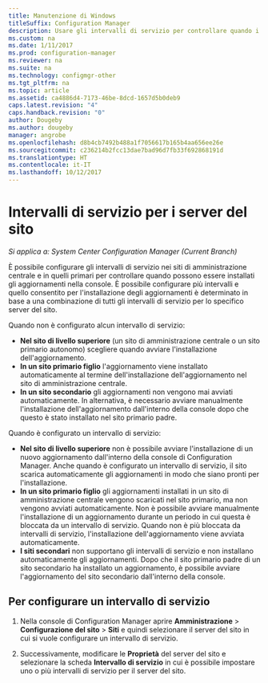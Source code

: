 ```yaml
---
title: Manutenzione di Windows
titleSuffix: Configuration Manager
description: Usare gli intervalli di servizio per controllare quando i siti di System Center Configuration Manager installano gli aggiornamenti.
ms.custom: na
ms.date: 1/11/2017
ms.prod: configuration-manager
ms.reviewer: na
ms.suite: na
ms.technology: configmgr-other
ms.tgt_pltfrm: na
ms.topic: article
ms.assetid: ca4886d4-7173-46be-8dcd-1657d5b0deb9
caps.latest.revision: "4"
caps.handback.revision: "0"
author: Dougeby
ms.author: dougeby
manager: angrobe
ms.openlocfilehash: d8b4cb7492b488a1f7056617b165b4aa656ee26e
ms.sourcegitcommit: c236214b2fcc13dae7bad96d7fb33f692868191d
ms.translationtype: HT
ms.contentlocale: it-IT
ms.lasthandoff: 10/12/2017
---
```

#  <a name="service-windows-for-site-servers"></a>Intervalli di servizio per i server del sito

*Si applica a: System Center Configuration Manager (Current Branch)*

È possibile configurare gli intervalli di servizio nei siti di amministrazione centrale e in quelli primari per controllare quando possono essere installati gli aggiornamenti nella console.  È possibile configurare più intervalli e quello consentito per l'installazione degli aggiornamenti è determinato in base a una combinazione di tutti gli intervalli di servizio per lo specifico server del sito.

Quando non è configurato alcun intervallo di servizio:
- **Nel sito di livello superiore** (un sito di amministrazione centrale o un sito primario autonomo) scegliere quando avviare l'installazione dell'aggiornamento.
- **In un sito primario figlio** l'aggiornamento viene installato automaticamente al termine dell'installazione dell'aggiornamento nel sito di amministrazione centrale.
- **In un sito secondario** gli aggiornamenti non vengono mai avviati automaticamente. In alternativa, è necessario avviare manualmente l'installazione dell'aggiornamento dall'interno della console dopo che questo è stato installato nel sito primario padre.

Quando è configurato un intervallo di servizio:
- **Nel sito di livello superiore** non è possibile avviare l'installazione di un nuovo aggiornamento dall'interno della console di Configuration Manager. Anche quando è configurato un intervallo di servizio, il sito scarica automaticamente gli aggiornamenti in modo che siano pronti per l'installazione.  
- **In un sito primario figlio** gli aggiornamenti installati in un sito di amministrazione centrale vengono scaricati nel sito primario, ma non vengono avviati automaticamente. Non è possibile avviare manualmente l'installazione di un aggiornamento durante un periodo in cui questa è bloccata da un intervallo di servizio. Quando non è più bloccata da intervalli di servizio, l'installazione dell'aggiornamento viene avviata automaticamente.
- **I siti secondari** non supportano gli intervalli di servizio e non installano automaticamente gli aggiornamenti. Dopo che il sito primario padre di un sito secondario ha installato un aggiornamento, è possibile avviare l'aggiornamento del sito secondario dall'interno della console.

## <a name="to-configure-a-service-window"></a>Per configurare un intervallo di servizio

1.  Nella console di Configuration Manager aprire **Amministrazione** > **Configurazione del sito** > **Siti** e quindi selezionare il server del sito in cui si vuole configurare un intervallo di servizio.  

2.  Successivamente, modificare le **Proprietà** del server del sito e selezionare la scheda **Intervallo di servizio** in cui è possibile impostare uno o più intervalli di servizio per il server del sito.  
